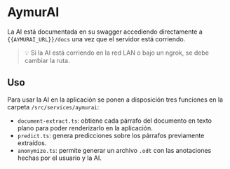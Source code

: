 # AymurAI

La AI está documentada en su swagger accediendo directamente a `{{AYMURAI_URL}}/docs` una vez que el servidor está corriendo.

> 💡 Si la AI está corriendo en la red LAN o bajo un ngrok, se debe cambiar la ruta.

## Uso

Para usar la AI en la aplicación se ponen a disposición tres funciones en la carpeta `/src/services/aymurai`:

- `document-extract.ts`: obtiene cada párrafo del documento en texto plano para poder renderizarlo en la aplicación.
- `predict.ts`: genera predicciones sobre los párrafos previamente extraídos.
- `anonymize.ts`: permite generar un archivo `.odt` con las anotaciones hechas por el usuario y la AI.
